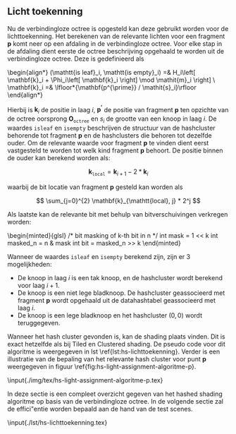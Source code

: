 ## Licht toekenning

Nu de verbindingloze octree is opgesteld kan deze gebruikt worden voor de
lichttoekenning. Het berekenen van de relevante lichten voor een fragment 
$\mathbf{p}$ komt neer op een afdaling in de verbindingloze octree. 
Voor elke stap in de afdaling dient eerste de octree beschrijving opgehaald
te worden uit de verbindingloze octree. Deze is gedefinieerd als

\begin{align*}
(\mathtt{is leaf}_i, \mathtt{is empty}_i) =& H_i\left[ \mathbf{k}_i  + \Phi_i\left[ \mathbf{k}_i \right] \mod \mathit{m}_i  \right] \\
\mathbf{k}_i =& \lfloor*{\mathbf{p^{\prime}} / \mathit{s}_i}\rfloor
\end{align*}

Hierbij is $\mathbf{k}_i$ de positie in laag $i$, $\mathbf{p^{\prime}}$ de positie
van fragment $\mathbf{p}$ ten opzichte van de octree oorsprong 
$\mathbf{O}_\mathtt{octree}$ en $\mathit{s}_i$ de grootte van een knoop in laag
$i$. De waardes $\mathtt{is leaf}$ en $\mathtt{is empty}$ beschrijven de 
structuur van de hashcluster behorende tot fragment $\mathbf{p}$ en de 
hashclusters die behoren tot dezelfde ouder. Om de relevante waarde voor fragment 
$\mathbf{p}$ te vinden dient eerst vastgesteld te worden tot welk kind
fragment $\mathbf{p}$ behoort. De positie binnen de ouder kan berekend worden 
als:

$$
\mathbf{k}_{\mathtt{local}} = \mathbf{k}_{i + 1} - 2 * \mathbf{k}_{i}
$$

waarbij de bit locatie van fragment $\mathbf{p}$ gesteld kan worden als

$$
\sum_{j=0}^{2} \mathbf{k}_{\mathtt{local}, j} * 2^j
$$

Als laatste kan de relevante bit met behulp van bitverschuivingen verkregen worden:

\begin{minted}{glsl}
/* bit masking of k-th bit in n */
int mask = 1 << k
int masked_n = n & mask
int bit = masked_n >> k
\end{minted}

Wanneer de waardes $\mathtt{is leaf}$ en $\mathtt{is empty}$ berekend zijn,
zijn er 3 mogelijkheden:

* De knoop in laag $i$ is een tak knoop, en de hashcluster wordt berekend 
  voor laag $i + 1$.
* De knoop is een niet lege bladknoop. De hashcluster geassocieerd met 
  fragment $\mathbf{p}$ wordt opgehaald uit de datahashtabel geassocieerd met
  laag $i$.
* De knoop is een lege bladknoop en het hashcluster $(0, 0)$ wordt 
  teruggegeven.
  
Wanneer het hash cluster gevonden is, kan de shading plaats vinden. Dit is exact
hetzelfde als bij Tiled en Clustered shading.
De pseudo code voor dit algoritme is weergegeven in lst \ref{lst:hs-lichttoekenning}.
Verder is een illustratie van de bepaling van het relevante hash cluster voor punt
$\mathbf{p}$ weergegeven in figuur \ref{fig:hs-light-assignment-algoritme-p}.

\input{./img/tex/hs-light-assignment-algoritme-p.tex}

In deze sectie is een compleet overzicht gegeven van het hashed shading algoritme
op basis van de verbindingloze octree. In de volgende sectie zal de effici\"entie
worden bepaald aan de hand van de test scenes.

\input{./lst/hs-lichttoekenning.tex}

